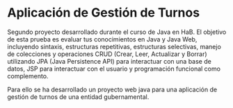 # Aplicación de Gestión de Turnos

<p>Segundo proyecto desarrollado durante el curso de Java en HaB. El objetivo de esta prueba es evaluar tus conocimientos en Java y Java Web, incluyendo sintaxis, estructuras repetitivas, estructuras selectivas, manejo de colecciones y operaciones CRUD (Crear, Leer, Actualizar y Borrar) utilizando JPA (Java Persistence API)  para interactuar con una base de datos, JSP para interactuar con el usuario y programación funcional como complemento. </p>
<p>Para ello se ha desarrollado un proyecto web java para una aplicación de gestión de turnos de una entidad gubernamental.</p>
